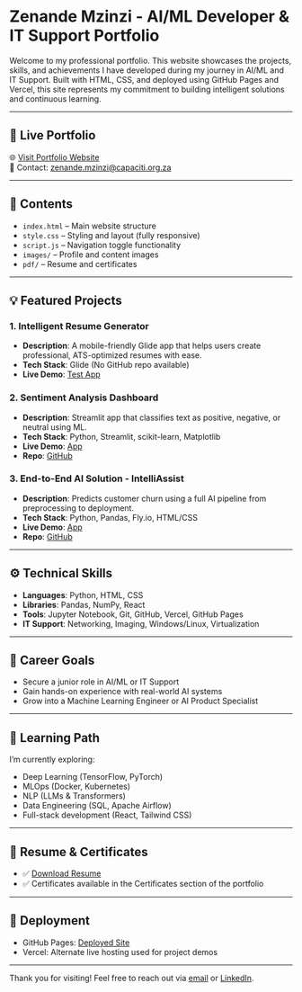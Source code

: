# Zenande Mzinzi - AI/ML Developer & IT Support Portfolio

Welcome to my professional portfolio. This website showcases the projects, skills, and achievements I have developed during my journey in AI/ML and IT Support. Built with HTML, CSS, and deployed using GitHub Pages and Vercel, this site represents my commitment to building intelligent solutions and continuous learning.

---

## 📌 Live Portfolio

🌐 [Visit Portfolio Website](https://zenandemzinzi.github.io/portfolio-site/)  
📧 Contact: [zenande.mzinzi@capaciti.org.za](mailto:zenande.mzinzi@capaciti.org.za)

---

## 📂 Contents

- `index.html` – Main website structure
- `style.css` – Styling and layout (fully responsive)
- `script.js` – Navigation toggle functionality
- `images/` – Profile and content images
- `pdf/` – Resume and certificates

---

## 💡 Featured Projects

### 1. Intelligent Resume Generator
- **Description**: A mobile-friendly Glide app that helps users create professional, ATS-optimized resumes with ease.
- **Tech Stack**: Glide (No GitHub repo available)
- **Live Demo**: [Test App](https://resume-builder-app-tcup.glide.page)

### 2. Sentiment Analysis Dashboard
- **Description**: Streamlit app that classifies text as positive, negative, or neutral using ML.
- **Tech Stack**: Python, Streamlit, scikit-learn, Matplotlib
- **Live Demo**: [App](https://sentiment-analysis-git.streamlit.app/)
- **Repo**: [GitHub](https://github.com/ZenandeMzinzi/sentiment-analysis)

### 3. End-to-End AI Solution - IntelliAssist
- **Description**: Predicts customer churn using a full AI pipeline from preprocessing to deployment.
- **Tech Stack**: Python, Pandas, Fly.io, HTML/CSS
- **Live Demo**: [App](https://intelliassist-ai-web-2025.fly.dev/)
- **Repo**: [GitHub](https://github.com/ZenandeMzinzi/End-to-End-AI-Solution)

---

## ⚙️ Technical Skills

- **Languages**: Python, HTML, CSS
- **Libraries**: Pandas, NumPy, React
- **Tools**: Jupyter Notebook, Git, GitHub, Vercel, GitHub Pages
- **IT Support**: Networking, Imaging, Windows/Linux, Virtualization

---

## 🎯 Career Goals

- Secure a junior role in AI/ML or IT Support
- Gain hands-on experience with real-world AI systems
- Grow into a Machine Learning Engineer or AI Product Specialist

---

## 🚀 Learning Path

I’m currently exploring:
- Deep Learning (TensorFlow, PyTorch)
- MLOps (Docker, Kubernetes)
- NLP (LLMs & Transformers)
- Data Engineering (SQL, Apache Airflow)
- Full-stack development (React, Tailwind CSS)

---

## 📄 Resume & Certificates

- ✅ [Download Resume](Zenande%20Mzinzi.pdf)
- ✅ Certificates available in the Certificates section of the portfolio

---

## 📌 Deployment

- GitHub Pages: [Deployed Site](https://zenandemzinzi.github.io/portfolio-site/)
- Vercel: Alternate live hosting used for project demos

---

Thank you for visiting! Feel free to reach out via [email](mailto:zenande.mzinzi@capaciti.org.za) or [LinkedIn](https://www.linkedin.com/in/nande-mzinzi-92145b357).
